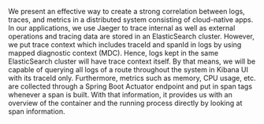 We present an effective way to create a strong correlation between logs, traces, and metrics in a distributed system consisting of cloud-native apps. In our applications, we use Jaeger to trace internal as well as external operations and tracing data are stored in an ElasticSearch cluster. However,  we put trace context which includes traceId and spanId in logs by using mapped diagnostic context (MDC). Hence, logs kept in the same ElasticSearch cluster will have trace context itself. By that means, we will be capable of querying all logs of a route throughout the system in Kibana UI with its traceId only. Furthermore, metrics such as memory, CPU usage, etc. are collected through a Spring Boot Actuator endpoint and put in span tags whenever a span is built. With that information, it provides us with an overview of the container and the running process directly by looking at span information.
